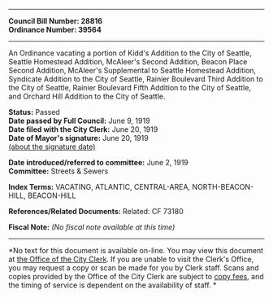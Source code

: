 * * * * *  
  
**Council Bill Number: [](#h0)[](#h2)28816**   
**Ordinance Number: 39564**  
  
* * * * *  
  
An Ordinance vacating a portion of Kidd's Addition to the City of Seattle, Seattle Homestead Addition, McAleer's Second Addition, Beacon Place Second Addition, McAleer's Supplemental to Seattle Homestead Addition, Syndicate Addition to the City of Seattle, Rainier Boulevard Third Addition to the City of Seattle, Rainier Boulevard Fifth Addition to the City of Seattle, and Orchard Hill Addition to the City of Seattle.  
  
**Status:** Passed   
**Date passed by Full Council:** June 9, 1919   
**Date filed with the City Clerk:** June 20, 1919   
**Date of Mayor's signature:** June 20, 1919   
[(about the signature date)](/~public/approvaldate.htm)   
  
  
**Date introduced/referred to committee:** June 2, 1919   
**Committee:** Streets & Sewers   
  
**Index Terms:** VACATING, ATLANTIC, CENTRAL-AREA, NORTH-BEACON-HILL, BEACON-HILL  
  
**References/Related Documents:** Related: CF 73180  
  
**Fiscal Note:** *(No fiscal note available at this time)*  
  
* * * * *  
  
*No text for this document is available on-line. You may view this document at [the Office of the City Clerk](http://www.seattle.gov/leg/clerk/contactUs.htm). If you are unable to visit the Clerk's Office, you may request a copy or scan be made for you by Clerk staff. Scans and copies provided by the Office of the City Clerk are subject to [copy fees](http://clerk.seattle.gov/~public/clerkfees.htm), and the timing of service is dependent on the availability of staff. *  
  
  
